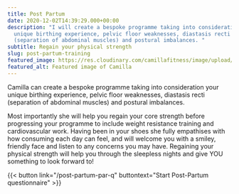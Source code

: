 ```yaml
---
title: Post Partum
date: 2020-12-02T14:39:29.000+00:00
description: "I will create a bespoke programme taking into consideration your
  unique birthing experience, pelvic floor weaknesses, diastasis recti
  (separation of abdominal muscles) and postural imbalances. "
subtitle: Regain your physical strength
slug: post-partum-training
featured_image: https://res.cloudinary.com/camillafitness/image/upload/v1664793994/yoga-bridge_a0doy1.jpg
featured_alt: Featured image of Camilla
---
```

Camilla can create a bespoke programme taking into
consideration your unique birthing experience, pelvic floor
weaknesses, diastasis recti (separation of abdominal muscles)
and postural imbalances.

Most importantly she will help you regain your core strength
before progressing your programme to include weight
resistance training and cardiovascular work. Having been in
your shoes she fully empathises with how consuming each day
can feel, and will welcome you with a smiley, friendly face and
listen to any concerns you may have. Regaining your physical
strength will help you through the sleepless nights and give
YOU something to look forward to!

{{< button link="/post-partum-par-q" buttontext="Start Post-Partum questionnaire" >}}